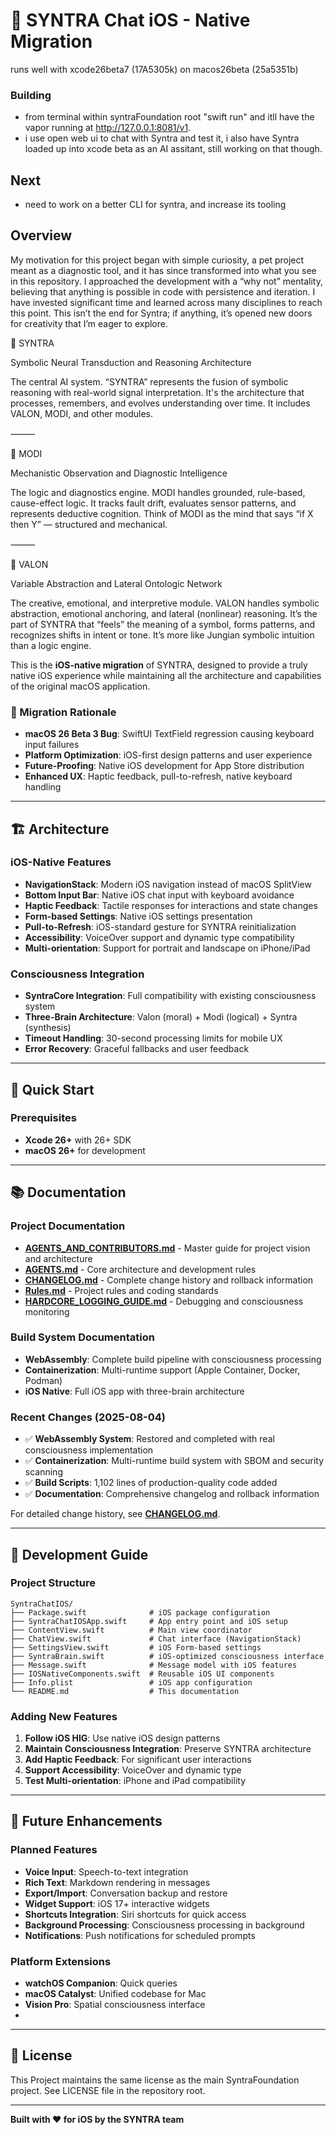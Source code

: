 # 🍎 SYNTRA Chat iOS - Native Migration

runs well with xcode26beta7 (17A5305k) on macos26beta (25a5351b)

### Building
 - from terminal within syntraFoundation root "swift run" and itll have the vapor running at     http://127.0.0.1:8081/v1.
 - i use open web ui to chat with Syntra and test it, i also have Syntra loaded up into xcode beta as an AI assitant, still working on that though.

## Next
- need to work on a better CLI for syntra, and increase its tooling

## Overview

My motivation for this project began with simple curiosity, a pet project meant as a diagnostic tool, and it has since transformed into what you see in this repository. I approached the development with a “why not” mentality, believing that anything is possible in code with persistence and iteration. I have invested significant time and learned across many disciplines to reach this point. This isn’t the end for Syntra; if anything, it’s opened new doors for creativity that I’m eager to explore. 

🧠 SYNTRA

Symbolic Neural Transduction and Reasoning Architecture

The central AI system. “SYNTRA” represents the fusion of symbolic reasoning with real-world signal interpretation. It's the architecture that processes, remembers, and evolves understanding over time. It includes VALON, MODI, and other modules.

⸻

🔧 MODI

Mechanistic Observation and Diagnostic Intelligence

The logic and diagnostics engine. MODI handles grounded, rule-based, cause-effect logic. It tracks fault drift, evaluates sensor patterns, and represents deductive cognition. Think of MODI as the mind that says “if X then Y” — structured and mechanical.

⸻

🔮 VALON

Variable Abstraction and Lateral Ontologic Network

The creative, emotional, and interpretive module. VALON handles symbolic abstraction, emotional anchoring, and lateral (nonlinear) reasoning. It’s the part of SYNTRA that “feels” the meaning of a symbol, forms patterns, and recognizes shifts in intent or tone. It’s more like Jungian symbolic intuition than a logic engine.


This is the **iOS-native migration** of SYNTRA, designed to provide a truly native iOS experience while maintaining all the architecture and capabilities of the original macOS application.

### 🔄 Migration Rationale

- **macOS 26 Beta 3 Bug**: SwiftUI TextField regression causing keyboard input failures  
- **Platform Optimization**: iOS-first design patterns and user experience
- **Future-Proofing**: Native iOS development for App Store distribution
- **Enhanced UX**: Haptic feedback, pull-to-refresh, native keyboard handling

---

## 🏗️ Architecture

### iOS-Native Features

- **NavigationStack**: Modern iOS navigation instead of macOS SplitView
- **Bottom Input Bar**: Native iOS chat input with keyboard avoidance
- **Haptic Feedback**: Tactile responses for interactions and state changes
- **Form-based Settings**: Native iOS settings presentation
- **Pull-to-Refresh**: iOS-standard gesture for SYNTRA reinitialization
- **Accessibility**: VoiceOver support and dynamic type compatibility
- **Multi-orientation**: Support for portrait and landscape on iPhone/iPad

### Consciousness Integration

- **SyntraCore Integration**: Full compatibility with existing consciousness system
- **Three-Brain Architecture**: Valon (moral) + Modi (logical) + Syntra (synthesis)
- **Timeout Handling**: 30-second processing limits for mobile UX
- **Error Recovery**: Graceful fallbacks and user feedback

---

## 🚀 Quick Start

### Prerequisites

- **Xcode 26+** with 26+ SDK
- **macOS 26+** for development
---

## 📚 Documentation

### Project Documentation
- **[AGENTS_AND_CONTRIBUTORS.md](Documentation/AGENTS_AND_CONTRIBUTORS.md)** - Master guide for project vision and architecture
- **[AGENTS.md](Documentation/AGENTS.md)** - Core architecture and development rules
- **[CHANGELOG.md](Documentation/CHANGELOG.md)** - Complete change history and rollback information
- **[Rules.md](Documentation/Rules.md)** - Project rules and coding standards
- **[HARDCORE_LOGGING_GUIDE.md](Documentation/HARDCORE_LOGGING_GUIDE.md)** - Debugging and consciousness monitoring

### Build System Documentation
- **WebAssembly**: Complete build pipeline with consciousness processing
- **Containerization**: Multi-runtime support (Apple Container, Docker, Podman)
- **iOS Native**: Full iOS app with three-brain architecture

### Recent Changes (2025-08-04)
- ✅ **WebAssembly System**: Restored and completed with real consciousness implementation
- ✅ **Containerization**: Multi-runtime build system with SBOM and security scanning
- ✅ **Build Scripts**: 1,102 lines of production-quality code added
- ✅ **Documentation**: Comprehensive changelog and rollback information

For detailed change history, see **[CHANGELOG.md](Documentation/CHANGELOG.md)**.

---
## 🔧 Development Guide

### Project Structure

```
SyntraChatIOS/
├── Package.swift              # iOS package configuration
├── SyntraChatIOSApp.swift     # App entry point and iOS setup
├── ContentView.swift          # Main view coordinator
├── ChatView.swift             # Chat interface (NavigationStack)
├── SettingsView.swift         # iOS Form-based settings
├── SyntraBrain.swift          # iOS-optimized consciousness interface
├── Message.swift              # Message model with iOS features
├── IOSNativeComponents.swift  # Reusable iOS UI components
├── Info.plist                 # iOS app configuration
└── README.md                  # This documentation
```

### Adding New Features

1. **Follow iOS HIG**: Use native iOS design patterns
2. **Maintain Consciousness Integration**: Preserve SYNTRA architecture
3. **Add Haptic Feedback**: For significant user interactions
4. **Support Accessibility**: VoiceOver and dynamic type
5. **Test Multi-orientation**: iPhone and iPad compatibility

---

## 🔮 Future Enhancements

### Planned Features

- **Voice Input**: Speech-to-text integration
- **Rich Text**: Markdown rendering in messages
- **Export/Import**: Conversation backup and restore
- **Widget Support**: iOS 17+ interactive widgets
- **Shortcuts Integration**: Siri shortcuts for quick access
- **Background Processing**: Consciousness processing in background
- **Notifications**: Push notifications for scheduled prompts

### Platform Extensions

- **watchOS Companion**: Quick queries
- **macOS Catalyst**: Unified codebase for Mac
- **Vision Pro**: Spatial consciousness interface
- 
---

## 📄 License

This Project maintains the same license as the main SyntraFoundation project. See LICENSE file in the repository root.

---

**Built with ❤️ for iOS by the SYNTRA team** 
